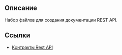 ## Описание

Набор файлов для создания документации REST API.

## Ссылки

* [Контракты Rest API](docs/contract/README.md)

